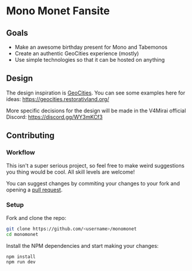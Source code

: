 # Mono Monet Fansite

## Goals

-   Make an awesome birthday present for Mono and Tabemonos
-   Create an authentic GeoCities experience (mostly)
-   Use simple technologies so that it can be hosted on anything

## Design

The design inspiration is [GeoCities](https://en.wikipedia.org/wiki/GeoCities). You can see some examples here for ideas: <https://geocities.restorativland.org/>

More specific decisions for the design will be made in the V4Mirai official Discord: <https://discord.gg/WY3mKCf3>

## Contributing

### Workflow

This isn't a super serious project, so feel free to make weird suggestions you thing would be cool. All skill levels are welcome!

You can suggest changes by commiting your changes to your fork and opening a [pull request](https://github.com/killbasa/monomonet/pulls).

### Setup

Fork and clone the repo:

```sh
git clone https://github.com/<username>/monomonet
cd monomonet
```

Install the NPM dependencies and start making your changes:

```sh
npm install
npm run dev
```
